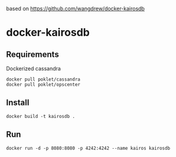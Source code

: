 based on https://github.com/wangdrew/docker-kairosdb

docker-kairosdb
=======

## Requirements

Dockerized cassandra

    docker pull poklet/cassandra
    docker pull poklet/opscenter

## Install

    docker build -t kairosdb .

## Run

    docker run -d -p 8080:8080 -p 4242:4242 --name kairos kairosdb
